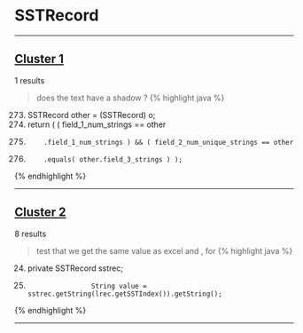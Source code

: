 # SSTRecord

***

## [Cluster 1](./1)
1 results
> does the text have a shadow ? 
{% highlight java %}
273. SSTRecord other = (SSTRecord) o;
275. return ( ( field_1_num_strings == other
276.         .field_1_num_strings ) && ( field_2_num_unique_strings == other
278.         .equals( other.field_3_strings ) );
{% endhighlight %}

***

## [Cluster 2](./2)
8 results
> test that we get the same value as excel and , for 
{% highlight java %}
24. private SSTRecord sstrec;
90.                     String value = sstrec.getString(lrec.getSSTIndex()).getString();
{% endhighlight %}

***

